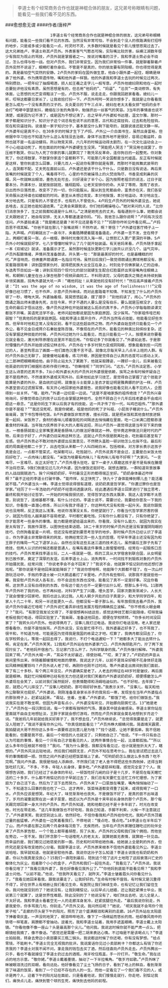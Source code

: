 > 李道士有个经常商务合作也就是神棍合体的朋友，这兄弟号称眼睛有问题，能看见一些我们看不见的东西。

###愈想愈无谓
####作者/唐梓严

						1李道士有个经常商务合作也就是神棍合体的朋友，这兄弟号称眼睛有问题，能看见一些我们看不见的东西。当然没有非常可怕，不会到走个没人的夜路满街打招呼的地步，只是或多或少能看见一点，时灵时不灵，大多数时候就是看见个影儿慢悠悠晃过去了。这大兄弟姓卢，李道士称其卢员外。外表客客气气憨态可掬，实际嘴比较厉害，纵横江湖数年很少有我叹为观止的骂技，卢员外就是掌握者之一。按说对嘴毒的汉子，我和李道士势必会不绕过，怎么也得与他一战。但对卢员外，我们非常安生。因为我们非常怕一件事，就是聊着聊着卢员外突然不说话了，眼睛盯着你身后。不管是不是真的，你的朋友要有阴阳眼，你也得觉得是真的。真是最怕空气突然的安静。2卢员外的爹妈在国外做生意，他自小跟外婆一起住，眼睛是继承了他外婆。作为携带遗传物，嘴和他外婆一样狠。他的外婆我和李道士去玩的时候见过两次，特别攒劲，一把年纪了抽烟喝酒，损人如王羲之走字儿一般写意。卢员外他媳妇刚和他在一起时总要批评他没有素质，虽然思想是有的，但总用“他妈的”、“妈逼”、“怂货”一类词修饰，有失体面，让思想的光芒变得黯淡了一些。卢员外不服，说走走走，你跟我回趟家看看。媳妇儿一听，哎呀这都要见家长了，让我收拾打扮一下。卢员外呵呵一笑说你想多了，我就是让你看看我是怎么成为一个没有素质的汉子的。炎炎夏日的下午三点半，媳妇在老太太看女排“他妈的会不会打”咆哮中瑟瑟发抖，蜷缩在沙发的角落中，勉强挤出一丝客气的笑容。3当年的事情谁也说不清楚，或是因为记不清了，或是因为不想记清了。总之早年卢外婆知书达理，温文尔雅，那时一家子都是知识分子。知识分子这个词总有些说不出的意思，古代和迂腐挂钩，过去和危险挂钩，现在和穷逼挂钩。说谁是一家子知识分子，基本是没什么剩下能夸的，就跟说谁还挺文静一样。卢外婆年纪是真不小，在30多岁的时候才生下了卢妈，卢外公一介白面书生，虽然出身富裕，但根据中华习俗也不知道为什么这么有钱没去治病，身体不出意外地不是很好，容易过载运转，自然也就不是一名运动健将。所以物竞天择，六几年的时候运动得太剧烈，在一次文化运动会上一不小心给运动死了。死在面前的时候卢外婆硬生生没哭。“哭能把人哭活？”哭没用也就罢了，你压根不敢哭，你以为人死了你家的事儿就算完了？敢凭吊反革命，连你狗日的一起整死。你对象死了，你还得鼓掌，不鼓掌你家连个苗都剩不下。可能那几年全国都是当代姬昌。反正有时候就是这样，管你到底怎么回事，只要几百人一起说你有罪你就是有罪，而那时不能挥舞武装带的人，连哭都不配。丈夫死在面前以后，卢外婆还是该干什么干什么，只是数日没有说话，再后来张嘴的时候就变了个人，嘴毒得不行。心里的书页被操场上的火焚烧殆尽，书香变成刺鼻的灰烟，风一吹就眯出眼泪，墨色无处可去，只好浸染了半个心。因为按照老祖宗的说法，过日子就要本分。所谓本分，就是按部就班，循规蹈矩，让老天安排你的命。大旱了等雨，落雨了收衣，日出而作日落而息，改变不了的一切，你只能服从。服从到生死都由命，富贵亦在天，我们各安天命服从这待谁也如蝼蚁的时间。甚至从未想过改变。本分地挨饿，本分地运动，本分地出生，本分地去死。只是有的人不曾还手，也有的人不曾低头。4卢妈生卢员外的时候外婆没去，她说去啥去，反正她也能知道结果。“之清会来跟我说，你们他妈瞎操啥心。”她对来问的人说，“比你们消息快多了，生之前我都知道是什么样儿。”之清是她死去的丈夫。每每遇到什么事，她都会说丈夫跟她说了，她自有安排，无关人等都速速滚你妈。“妈，我爸怎么跟你说啊？”卢妈有次没忍住问。卢外婆拍桌道：“我是瞎还是聋？听不见还是看不见？”“妈那你咋听见咋看见啊……”卢妈百思不得其解。“你爸不就在那儿？张嘴说啊！不然咋说，啊？寄信？”卢外婆往客厅椅子上一指，大声喊。卢妈唰就出了一身冷汗，夹着胳膊硬着腿准备遁走。卢外婆一言不发，坐在椅子上，两眼盯着另一张，点一根烟，静待时光像河流入海一样，让愤怒汇入更广更深的平静。5卢员外小时候就挺好学，七八岁懵懂时候字认了几个就开始装逼。有天爸妈来看，卢员外随手拿起一本《双城记》就读，准备展示才艺，虽然那时候连狄更斯仨字儿拢共认识没几个。运气完毕，卢员外酝酿情绪，声情并茂准备朗读。开头第一句：“那是最美好的时代，也是最糟糕的时代。”声音响亮，仿佛童声朗诵第一名指日可待。虽然日后我们一致觉得朗诵比赛球用都没有，获奖套路很简单：讲到国恨家仇时、就得把民族大业全压在身上，时刻处于仿佛家破人亡的边缘，与选秀节目如出一辙；讲到实现四个现代化的部分就硬生生配合红脸蛋挤出笑容嘴角往眼睛上咧，和朝鲜儿童坐在台上弹吉他那个视频异曲同工。不料刚读完，父母的喜庆之情还未持续到脑补领奖画面，拐角外婆就大吼一声：“瞎他妈扯！从来就他妈没有好时代！”然后高声接着卢员外读：“It was the age of no wisdom, it was the age of foolishness!!!”父母好像已经习惯了，也不作声，示意卢员外继续。而对此套路毫不知情、不知发生了什么的卢员外顿了一秒，嚎啕大哭。外婆抽着烟，晃晃悠悠起身，摆了摆手：“别他妈读了，闹心。”卢员外的朗诵之路出师未捷身先死，古往今来，怀才不遇的人要么是没有伯乐，要么就是压根没才，全在生命的最后才悟出这些，像卢员外这种在开始就被这么扼杀的真不多。卢员外小学每每朗读课文都张不开嘴，英语死活学不会，老师问起他都说是因为家庭原因，没少挨骂。“你家祖传哑巴和弱智？”但真他妈的是家庭原因。6能和李道士展开合作，卢员外当然有点技能，他能看见好些东西，但早年时他和正常人没有区别，看不见这些超自然之物。而卢外婆自始至终只能看见一个卢外公，看不见金日成蒋介石秦始皇陈百强，不像现在的卢员外，能看见的种类比较缤纷复杂。还没有掌握这种技能的时候，卢员外问过她为什么能看见，而且只能看见一个人，按理来说你要看见就全看见，激光制导原理在这里并不能应用。“你惦记多了你就看见了。”外婆如此答。于是那时懵懂的卢员外开始尝试惦记林志玲。卢员外在十多岁时努力变成阴阳眼，想象能看到些一闪而过的人，甚至构思出了画面——他们面色沉重不言不语，就像北京每天早上八点半上班的人群。有时卢员外自己无聊了，就傻傻地站着看，练习开眼，原因是觉得自己认真的态度可以感动上天，让二郎神把眼睛赐给他。由于防止站太久了累跪下，他就采取蹲姿，一蹲好一会儿，后来被看见他英姿的同学们根据形态称作夜行神龙。“你瞅啥呢？”同学们问。“远方。”卢员外淡定答。小学生这么诗意的还真不多。7从小和外婆长大的卢员外对外婆很是依赖，挨骂之余有时候怀疑自己是不是抱养的，不然谁家外婆成天骂外孙。后来他如此学习技艺，是觉得自己掌握了这个技能才能算是外婆的外孙，是血统的证明，就像圣斗士能穿上圣衣才能证明是雅典娜的护法一样。卢员外甚至尝试过谎报军情，有天开心地回家给外婆报告，说我好像也能看见别人看不见的人，企图得到一丝关怀。“哦，能咋。”外婆一边切菜一边说。“这是不是咱家族的祖传绝技？”卢员外兴奋地询问，好像觉得自己的孩子以后也会掌握这种技巧，全然不顾自己十几年后找老婆会不会成问题这一悬念。“这是你妈生下来以后我才有的技能，这一共才传了你一代，叫鸡巴祖传。”“那外婆你是不是祖？”“我还没死呢，我是你姥姥，祖是他妈的死了才叫祖，小屁孩子瞎说什么。”卢员外耸耸肩，放下书包等待吃饭。8卢外婆做饭非常厉害，擅长闷饭，就是把米饭和其他食材放进锅里一起焖，米饭熟了，食材的香味儿顺着饭粒的间隔进去悄悄藏在里面，吃一口米满口腔都弥漫着食材的味道。当年独力抚养孩子长大的人都有这招，所以卢员外一直觉得这是当年穷下来的做法，一根香肠就能让全家嘴里满是香肠味儿的做法好像就这一种。但毕竟这种做法只是时代的产物，后来日子好了，卢外婆仍旧采用这种方法，这就让卢员外很是脱离社会，吃到最后甚至有了反感。但卢员外势必不敢对他外婆提出反面意见，不然劈头盖脸一顿训他怎么也挨不住。最后形成的局面是他都二十岁了，出去吃饭从来都一个人叫四碗白米，包括相亲。对方家长表示这孩子真是会过，一点都不管菜式，吃屎都可以，吃饱就行。卢员外说真不是会过，主要是白米饭太他妈好吃了，一点肉味儿都没有。“米饭为啥要有肉味儿？有肉味儿有啥不好啊？”大家问。“一言难尽，一言难尽。反正太好吃了。”卢员外埋头狂吃，留下一桌子人琢磨这孩子是不是有疾在腠理不治将恐深。9我们倒是见过几次卢外婆，因为做饭还挺好吃，就想去蹭饭。一群知道背景故事的人战战兢兢进门，挨个问候奶奶好，平时最没正形的都得端正坐好。“奶奶身体最近咋样啊？”最不正经的李道士打破平静。“能咋样，反正快死了，快九十了身体能棒到哪儿去？能活着就不错。”卢外婆当头一棒。李道士觉得说得很有道理，说奶奶真是哲学家。“你遭过罪你也是哲学家。”经历了十一年浩劫的卢奶奶不经意间透露诀窍。经此遭遇后李道士回家进行了独立思考，最终和我开始讨论哲学。一开始的时候我很抗拒，觉得哲学这东西太飘渺，我这人连学都不太愿意，别说哲了，连根基都不懂，有什么讨论的。李道士说不，需要讨论，我要给你普及一下我的知识，你看我一直潜心修炼，所以只有我才得道了，你这种鸡犬没有和我一起升天。我说你跟我说也没用啊，反正我这么浅薄。他说你浅薄没关系，你绝望就行了，你看当代哲学家厉害的很少，就因为现在人越来越不容易绝望，平时都忙着吃饱。只有你什么都没有了，只有你绝望了，你才能思考一些身外的事情。能力都是绝望给逼出来的，你看我，没有什么能力，就因为我实在是太有钱了。我故作深思，以图快些结束话题。10二十来岁的时候卢员外还是没有掌握阴阳眼的技巧，仍然狗看星星一片明，但还没有绝望到要思考哲学的地步。那时候卢员外已经认识了李道士，作为李道士非常聊得来的网友，他俩经常交流一些人生的哲理。可早年李道士还没有因为和王胖子的赌局一气之下退学上山，自然也没有这些五迷三道的技术活儿，虽然最后王胖子先有了绝技，但两人认识的时候还都是普通人，在嘴有毒这件事情上面惺惺相惜，经常在一起锻炼口舌的技巧。卢员外常来找李道士玩，二人一练就是一宿，练的工具从大学宿舍到联合国，从女明星到已故作家，奠定了深厚的友谊。后来李道士上山，消失两年，一时间找不到锻炼对象的卢员外开始骚扰我，经常问我：“你说老李会不会不回来了？”我说不会，他就算不惦记别的他还想打游戏呢。“那你说是不是他回来就能降妖了？”我说你想啥啊，他能降个大鹅都不错了。在一次山村游玩活动中，手贱的李道士被一只大鹅追着打了半里地。卢员外有些郁闷，说那我不是就低他一筹。我安慰卢员外说人各有志，你不会这些东西也没啥，能看见了真不一定是好事。况且你看啊，这世界上没有白得到的东西，你有这个能力也不一定要付出什么呢，想那么多干吗。11那两年卢员外听了我的劝，也不再纠结，对科学产生了兴趣，埋头苦学，回家次数渐渐减少。人长大了就会慢慢少回家吧，我妈也这么说过我。人和人朝夕共处的日子真是少，和大学同学四年，和家人十几二十年，和另一半还能更久一点。但都没有一辈子那么长。有年放假我去看卢员外，我说卢员外你最近忙啥呢？卢员外说忙着弄非线性发展方程的精确孤立波解。“你不修炼火眼金睛了？”我问。“有那空我发论文得了，不是很想再纠结这些，感觉这种技艺都只能随缘，哎呀我操老板给我打电话，得回实验室了。”我耸肩，准备送他回去，顺便在学校转转。“你多长时间没回家了？”我转头问卢员外。他说得俩月了，没事儿我打过电话。我说你打电话没用，老人家还是想看看你，你是不是怕挨骂。卢员外说没，实在是忙得不行，我外婆最近好多了，也不骂我了，很平和，不知道为啥，可能是因为觉得我是我国的栋梁之才吧。哎算了，我俩月都没回去了，你在学校转会儿，等我一起回去得了。我说行，不打个电话通知一下？“她都多大了能出去转什么啊，肯定在家。”卢员外笑笑。12我和卢员外站在他外婆家门口，卢员外掏钥匙开门，拧了两下发现拧反了。“老他妈开宿舍门，忘记家门怎么开了。为科学献身的我。”卢员外强行解释。“外婆我回来了啊，”卢员外大喊一声，“耳朵不太好最近，得使劲喊。”“哎，来了来了。”卢奶奶的声音从房间里传出来，伴随着脚缓慢和地面的摩擦。我说这才几年，以前不是耳朵好眼不花身体好走路如风精神挺矍铄吗？卢员外说人老了呗，再刚你也刚不过时间。等卢外婆走出房间到我们面前，等了有二十多秒。有个两三年没见，卢外婆确实是老了。人老去的特征在40岁时是皱纹，再后面就是眼神。我赶忙问候眼神已经有些无力但还是对我们笑着的卢外婆说奶奶好，顺便琢磨怎么卢外婆现在会笑了，以前对我们虽然挺好，但表情酷得和汤姆哈迪似的。“也不好啦，去年摔了一跤，就把心气儿摔没了。”“没事儿吧奶奶，那可得好好休息。”我表示关怀。“没事儿，每天和他外公聊聊天也挺好。”卢外婆说。刚刚准备变身家长杀手的我背后一寒，发现坐在当年卢外婆指点的那张椅子上，赶紧站起来。“甭站，坐着，坐着，”卢外婆说，“都饿了吧，给你们做饭去。”我说我实在是不敢坐啊，但因为声音有点小，卢外婆没有听见，开始挪向厨房忙活。13“她是老了。”卢员外在一段沉默后说。每一个家都有独特的气场，置身其中就会被感染。李道士家你站在里面就不由自主地想扯淡，王胖子家就会想打游戏，然而在卢员外家就会莫名地想到岁月这个词。“我爸妈几年前就给我买好房子了，我不想去住，”卢员外继续说，“总觉得我要是走了，就更没人陪她了。”我说不是有你外公吗。“你真信她能看见？”卢员外睁大眼睛问我。简直晴天霹雳，我拍腿说大哥不然你这么多年一直要练这玩意儿是为啥？“找个话题，让她不要孤单。我不信她能看到，但要是我不信，最后一个相信的人也就没了，只剩她自己了。”他说。“干一件只有自己认为可能的事情，看见一个只有自己才能看见的人，这两件事情合在一起，比谁都孤独。”“所以这么多年你压根就不相信？”我问。“我为什么要信，我都没有看见过，估计就是挫折太大了，瞎想的。”卢员外风淡云轻地说。然后我们相顾无言，卢员外不知在思考什么，我在尝试把过去这几年的事情都顺一顺。恍惚之间卢外婆已经把饭菜端上了桌。“哎哟奶奶怎么做这么多东西？吃不完啊。”我问卢外婆。我很是怕给人添麻烦，不然我们走了老人舍不得把这些东西倒掉，还得当剩饭吃好几天。“不多，不多，年轻人长身体，要多吃。”卢外婆慈祥和蔼，感觉完全变了个人。我很想告诉她，我们已经过了长身体的年纪，一顿饭吃好几碗的日子是十几岁，不是现在每天瞎忙活的二十多岁。什么都不用惦记的日子早就过去了，我们总有天要忙生活忙工作忙理想，为了家庭为了自己活下去，然后为了活下去而努力。卢员外夹了一口菜放在嘴里，嘴角悄悄抽动了一下。不知道怎么回事的我也吃了一口，这才两年，饭菜味道都变得重了起来，咸得我喝了一口水。卢员外应该是想哭。年纪大了，味觉渐渐地也丧失。不是做饭不好了，是真的尝不出味道了。岁月的凝重就聚在这一桌子菜里，她还以为卢员外是十来年前长身体的那个卢员外，那个每天踢完球回家一身大汗的卢员外。而卢员外知道，她和他都已经不是十多年前了。时光在改变他，时光在带走她。“这几年我做饭也不好吃啦，我自己知道，手脚不利索，火候一不注意就过了。”卢外婆笑笑。我说您别这么说，依然好吃，不信你看我和卢员外给你吃光。我和卢员外顶着过量的盐猛嚼，卢外婆在一边笑着看我们，不停地说：“慢点吃，慢点吃。”14李道士在半年后下了山，而卢外婆在那之后两个月身体每况愈下，无疾而终。当年在卢员外家蹭住蹭吃过的玩伴全来了卢员外家告慰，一个个脸上都带着胡茬，剪了头发。卢员外的父母和我们挨个拥抱，而他坐在旁边，一言不发。我们怀念那个一句话噎死人的老太太，就算她面无表情，就算她一针见血。而幸运的是，我们都见过她慈爱的那一面。历史和时间带给她伤痛，给她披上全是刺的外衣，但终究还是没有改变她的心分毫。我跟李道士说，卢员外原来根本不信他外婆能看见外公。李道士说哈哈，我早就知道，他就是安慰他外婆。我说你这孙子怎么知道？李道士说我也有奶奶和外婆，你以为我真是没良心？15我们一直陪到最后，陪到这个陪了这片土地陪了这段衰落兴亡史的躯体化为灰尘。抱着那个小小的盒子，卢员外和我们一起往外走。“我看见了。”卢员外说。我说你看见啥了？“我看见我外婆了，我也好像看见我外公了。”“你他妈到底能不能看见啊？”我和李道士问他。“以前不能，”他说，“但我昨天看见了，就昨天。”李道士皱着眉头问你看见什么了。“我看见她回来看我，跟我说要走了，让我好好的。”生命有时候不值钱，有时候又是沉重得不得了。好在世界上有相册让我们看见生命，有医院让我们继续生命，也有记忆让我们留住生命。我问他就没别的了？她说没有，让我别瞎惦记，以后早点儿结婚，还让我赶紧博士毕业。我说第三个就算了，这是世界性难题。除此没别的了？他说没有了，咱们快出去吧，这儿全是人，不太好说。我和李道士看着空无一人的走廊浑身发冷，赶紧拔腿往外走。“最后我说你别走，外婆我爱你，你多骂我几句，你别走。”卢员外又说。我问然后呢？“她说，‘明天我就不会骂你个败家子啦’。”走廊的尽头是下午的阳光，照亮了这个盛满眼泪和离别的走廊。16卢员外站在太阳底下捧着骨灰盒，一声没吭地哭了，眼泪哗哗地流，像下了一场绵延而悠长的雨，他却像风雨中的铁塔一样笔直，肩膀都不曾抽动。逆着光，我和李道士站着，我用手遮盖眼睛，李道士戴上太阳镜。“你看他像不像一座山？头是最高那个尖儿。”他问我。我说这时候你就不能严肃一点么，把眼镜给我摘了，像不像话。“感觉还是需要一把二胡来表达心情。不过咱是不是该喝点儿？”李道士拍拍我，转身去旁边小卖部要买三瓶二锅头。我说都这时候了你还喝，你有没有梦想。“给点零钱，不能刷卡。”李道士完全无视我的批评。我说废话你见过小卖部刷卡？你都这么有钱了你还贪我的？李道士对我不闻不问，拿走我的钱包去买了酒，然后径直向卢员外走去。卢员外腾出一只手，看也不看就接住了李道士扔过去的酒瓶，用牙咬住瓶盖，手一拧打开。“敬生命。”我在远点的地方示意。“敬你姥。”李道士戴着墨镜，抽动了一下半拉嘴角。“敬岁月如歌。”卢员外眯了眯被眼泪洗过的双眼，看向远处。他好像看见了尘土飞扬的日子，看到了地上的鲜血，看到渐渐变了味道的饭菜，看到了一个已经不存在的人的一生。而他一定看见了一个我们看不见的人，或许是两个人，迎着下午的阳光站在面前，只是看着他说，我们慢慢走就行，你走吧，别惦记我们，痛快点儿走。痛快到管个球的生死，痛快到去他妈的前程。 			  		